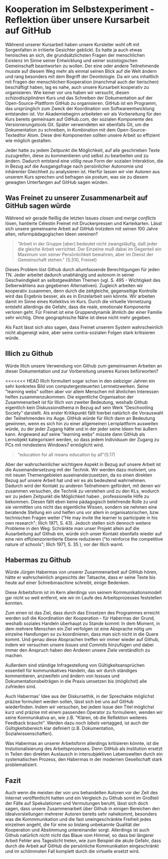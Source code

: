 # Kooperation im Selbstexperiment - Reflektion über unsere Kursarbeit auf GitHub

Während unserer Kursarbeit haben unsere Kursleiter wohl oft mit Sorgenfalten in irritierte Gesichter geblickt.
Es hatte ja auch etwas heroisches an sich, die grundsätzlichsten Fragen der menschlichen Existenz im Sinne seiner Entwicklung und seiner soziologischen Gemeinschaft beantworten zu wollen.
Der eine oder andere Teilnehmende musste auf diesem Weg mehr als einmal seinen Blick auf die Welt ändern und rang besonders mit dem Begriff der Deontologie.
Da wir uns inhaltlich mit Fragen der menschlichen Kooperation (manchmal auch der tierischen) beschäftigt haben, lag es nahe, auch unsere Kursarbeit kooperativ zu organisieren.
Wie keiner vor uns haben wir versucht, diesen *schizodisziplinären* Kurs und das Schreiben der Dokumentation auf der Open-Source-Plattform GitHub zu organisieren.
GitHub ist ein Programm, das ursprünglich zum Zweck der Koordination von Softwareentwicklung entstanden ist.
Vor Akademiebeginn arbeiteten wir als Vorbereitung für den Kurs bereits gemeinsam auf GitHub.com, der sozialen Komponente des Versionierungstools Git.
Später verwendeten wir ebenfalls Git, um die Dokumentation zu schreiben, in Kombination mit dem Open-Source-Texteditor Atom.
Diese drei Komponenten sollten unsere Arbeit so effizient wie möglich gestalten.

Jeder hatte zu jedem Zeitpunkt die Möglichkeit, auf alle geschrieben Texte zuzugreifen, diese zu kommentieren und selbst zu bearbeiten und zu ändern.
Dadurch entstand eine völlig neue Form der sozialen Interaktion, die in Bezug auf die Ausgangsfrage nach persönlicher Autonomie und inhärenter Gleichheit zu analysieren ist.
Hierfür lassen wir vier Autoren aus unserem Kurs sprechen und befragen sie postum, was sie zu diesem gewagten Unterfangen auf GitHub sagen würden.


## Was Freinet zu unserer Zusammenarbeit auf GitHub sagen würde

Während wir gerade fleißig die letzten Issues *closen* und *merge conflicts* lösen, hantierte Célestin Freinet mit Druckerpressen und Karteikarten.
Lässt sich unsere gemeinsame Arbeit auf GitHub trotzdem mit seinen 100 Jahre alten, reformpädagogischen Ideen vereinen?

>"Arbeit in der Gruppe [aber] bedeutet nicht zwangsläufig, daß jeder die gleiche Arbeit verrichtet. Der Einzelne muß dabei im Gegenteil ein Maximum von seiner Persönlichkeit bewahren, aber im Dienst der Gemeinschaft stehen." (S.510, Freinet)


Dieses Problem löst Github durch allumfassende Berechtigungen für jeden TN.
Jeder arbeitet dadurch unabhängig und autonom in seiner Geschwindigkeit an selbstgewählten Themen (vgl. S. 495 - Wichtigkeit des Selberwählens aus gegebenen Alternativen).
Zugleich arbeiten wir kooperativ zusammen, denn durch die zeitgleiche, gegenseitige Kontrolle  wird das Ergebnis besser, als es in Einzelarbeit sein könnte.
Wir arbeiten damit im Sinne eines Kollektivs im Kurs.
Durch die virtuelle Vernetzung entsteht allerdings die Gefahr, dass die reale, emotionale Komponente verloren geht.
Für Freinet ist eine Gruppendynamik ähnlich der einer Familie sehr wichtig.
Ohne geographische Nähe ist diese nicht mehr gegeben.

Als Fazit lässt sich also sagen, dass Freinet unserem System wahrscheinlich nicht abgeneigt wäre, aber seine contra-sozialen Folgen stark kritisieren würde.


## Illich zu Github

Würde Illich unsere Verwendung von Github zum gemeinsamen Arbeiten an dieser Dokumentation und zur Vorbereitung unseres Kurses befürworten?

<<<<<<< HEAD
Illich formuliert sogar schon in den siebziger Jahren ein sehr konkretes Bild von computergesteuerten Lernnetzwerken.
Seine "learning webs" sollten aber vor allem Menschen mit ähnlichen Interessen helfen zusammenzukommen.
Die eigentliche Organisation der Zusammenarbeit ist für Illich von zweiter Bedeutung, weshalb Github eigentlich kein Diskussionsthema in Bezug auf sein Werk "Deschooliing Society" darstellt.
Als erster Kritikpunkt fällt hierbei natürlich die Vorauswahl der Teilnehmenden ins Auge.
GitHub würde für Illich dann an Bedeutung gewinnen, wenn es sich hin zu einer allgemeinen Lernplattform ausweiten würde, zu der jeder Zugang hätte und in der jeder seine Ideen frei äußern kann.
Angewand auf seine "learning webs" müsste dann GitHub als Lernobjekt kategorisiert werden, so dass jedem Individuum der Zugang zu PCs mit mindestens Windows7 ermöglicht wird.
>"education for all means education by all"(S.17)

Aber der wahrscheinlicher wichtigere Aspekt in Bezug auf unsere Arbeit ist die Auseinandersetzung mit der Technik.
Wir werden dazu motiviert, uns mit neuen Themengebieten auseinanderzusetzen, da es einen direkten Bezug auf unsere Arbeit hat und wir es als bedeutend wahrnehmen.
Dadurch wird der Kontakt zu anderen Teilnehmern gefördert, mit denen wir zusammen versuchen, die Technik zu verstehen und zu den KLs, wodurch wir zu jedem Zeitpunkt die Möglichkeit haben , professionelle Hilfe zu bekommen. Diesen fällt eben keine pädagogisch belehrende Rolle zu und sie vermittlen uns nicht das eigentliche Wissen,
sondern sie nehmen eine beratende Stellung ein und helfen uns vor allem in organisatorischen, bzw. technischen Fragen weiter ("He may invite the learner to participate in his own research"; Illich 1971, S. 43).
Jedoch stellen sich dennoch weitere Probleme in den Weg:
Schränkte man unser Projekt allein auf die Ausarbeitung auf Github ein, würde sich unser Kontakt ebenfalls wieder auf eine rein effizienzorientierte Ebene reduzieren ("to reinforce the competitive nature of schools"; Illich 1971, S. 35 ), vor der Illich warnt.

## Habermas zu Github

Würde Jürgen Habermas von unserer Zusammenarbeit auf GitHub hören, hätte er wahrscheinlich angesichts der Tatsache, dass er seine Texte bis heute auf einer Schreibmaschine schreibt, einige Bedenken.

Diese Arbeitsform ist im Kern allerdings von seinem Kommunikationsmodell gar nicht so weit entfernt, wie  wir im Laufe des Arbeitsprozesses feststellen konnten.

Zum einen ist das Ziel, dass durch das Einsetzen des Programmes erreicht werden soll die Koordination der Kooperation - für Habermas der Grund, weshalb soziales Handeln überhaupt zu Stande kommt:
In dem Moment, in dem mehrere Menschen ein Ziel verfolgen ist eine Absprache nötig um einzelne Handlungen so zu koordinieren, dass man sich nicht in die Quere kommt.
Und genau diese Absprachen treffen wir immer wieder auf Github, indem wir versuchen unsere *Issues* und *Commits* hinzufügen und dabei immer den Anspruch haben den Anderen unsere Ziele verständlich zu machen.

Außerdem sind ständige Infragestellung von Gültigkeitsansprüchen essentiell für kommunikatives Handeln, das wir durch ständiges kommentieren, anzweifeln und ändern von Isssues und Dokumentationsbeiträgen in die Praxis umsetzen bis (möglichst) alle zufrieden sind.

Auch Habermas' Idee aus der Diskursethik, in der Sprechakte möglichst präzise formuliert werden sollen, lässt sich bei uns auf GitHub wiederfinden.
Indem wir versuchen, bei jedem Issue den Titel möglichst kurz und präzise mit einem passenden Operator zu formulieren, wenden wir seine Kommunikativa an, wie z.B. "Klären, ob die Reflektion weiteres Feedback braucht".
Werden dazu noch *labels* vertagged, ist auch der Gültigkeitsbereich klar definiert (z.B. Dokumentation, Sozialwissenschaften).

Was Habermas an unserer Arbeitsform allerdings kritisieren könnte, ist die Instutionalisierung des Arbeitsprozesses.
Denn GitHub als Institution ersetzt in Teilen den direkten Austausch in intersubjektiven Lebenswelten durch ein systematischen Prozess, den Habermas in der modernen Gesellschaft stark problematisiert.


## Fazit

Auch wenn die meisten der von uns behandelten Autoren vor der Zeit des Internet veröffentlicht hatten und ein Vergleich zu Github somit im Großteil der Fälle auf Spekulationen und Vermutungen beruht, lässt sich doch sagen, dass unsere Zusammenarbeit über Github in einigen Bereichen den Idealvorstellungen mehrerer Autoren bereits sehr nahekommt, besonders was die Kommmunikation und die fast uneingeschränkte Freiheit jedes einzelnen angeht, die für eine so bislang unbekannte Qualität der Kooperation und Abstimmung untereinander sorgt.
Allerdings ist auch Github natürlich nicht nicht das Blaue vom Himmel, so dass bei längerer Arbeit Fehler ans Tageslicht treten, wie zum Beispiel die akute Gefahr, dass durch die Arbeit auf GitHub die persönliche Kommunikation eingeschränkt und im schlimmsten Fall komplett durch die virtuelle ersetzt wird.
